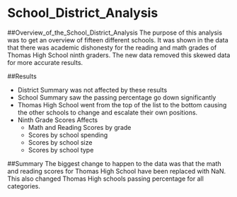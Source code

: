 # School_District_Analysis

##Overview_of_the_School_District_Analysis
The purpose of this analysis was to get an overview of fifteen different schools. It was shown in the data that there was academic dishonesty for the reading and math grades of Thomas High School ninth graders. The new data removed this skewed data for more accurate results.

##Results
- District Summary was not affected by these results
- School Summary saw the passing percentage go down significantly
- Thomas High School went from the top of the list to the bottom causing the other schools to change and escalate their own positions.
- Ninth Grade Scores Affects
  - Math and Reading Scores by grade 
  - Scores by school spending
  - Scores by school size
  - Scores by school type

##Summary
The biggest change to happen to the data was that the math and reading scores for Thomas High School have been replaced with NaN. This also changed Thomas High schools passing percentage for all categories.
